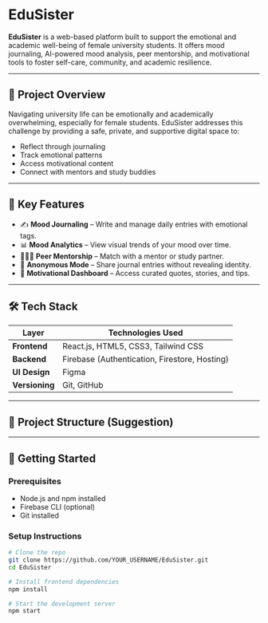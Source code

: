 # EduSister

**EduSister** is a web-based platform built to support the emotional and academic well-being of female university students. It offers mood journaling, AI-powered mood analysis, peer mentorship, and motivational tools to foster self-care, community, and academic resilience.

---

## 🌟 Project Overview

Navigating university life can be emotionally and academically overwhelming, especially for female students. EduSister addresses this challenge by providing a safe, private, and supportive digital space to:

- Reflect through journaling
- Track emotional patterns
- Access motivational content
- Connect with mentors and study buddies

---

## 🚀 Key Features

- ✍️ **Mood Journaling** – Write and manage daily entries with emotional tags.
- 📊 **Mood Analytics** – View visual trends of your mood over time.
- 🧑‍🤝‍🧑 **Peer Mentorship** – Match with a mentor or study partner.
- 💬 **Anonymous Mode** – Share journal entries without revealing identity.
- 🌈 **Motivational Dashboard** – Access curated quotes, stories, and tips.

---

## 🛠️ Tech Stack

| Layer          | Technologies Used                              |
|----------------|------------------------------------------------|
| **Frontend**   | React.js, HTML5, CSS3, Tailwind CSS            |
| **Backend**    | Firebase (Authentication, Firestore, Hosting)  |          
| **UI Design**  | Figma                                          |
| **Versioning** | Git, GitHub                                    |

---

## 📁 Project Structure (Suggestion)


---

## 🔧 Getting Started

### Prerequisites

- Node.js and npm installed
- Firebase CLI (optional)
- Git installed

### Setup Instructions

```bash
# Clone the repo
git clone https://github.com/YOUR_USERNAME/EduSister.git
cd EduSister

# Install frontend dependencies
npm install

# Start the development server
npm start
